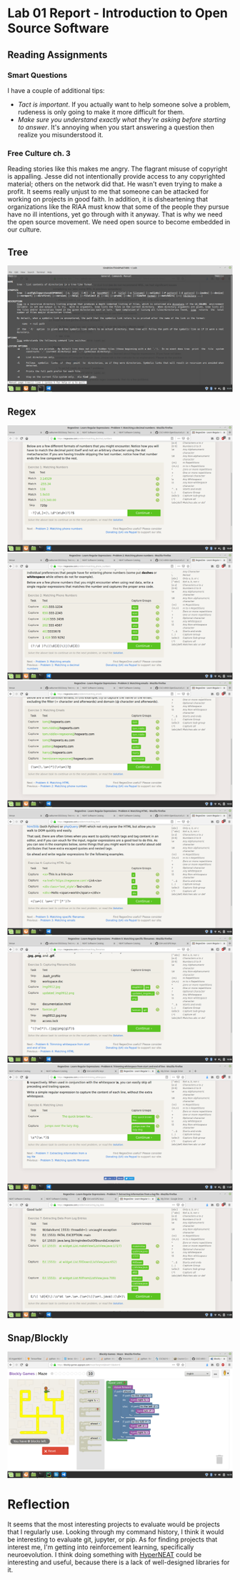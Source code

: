 # Lab 01 Report - Introduction to Open Source Software
## Reading Assignments

### Smart Questions
I have a couple of additional tips:
* *Tact is important*. If you actually want to help someone solve a problem, rudeness is only going to make it more difficult for them.
* *Make sure you understand exactly what they're asking before starting to answer*. It's annoying when you start answering a question then realize you misunderstood it.

### Free Culture ch. 3
Reading stories like this makes me angry. The flagrant misuse of copyright is appalling. Jesse did not intentionally provide access to any copyrighted material; others on the network did that. He wasn't even trying to make a profit. It seems really unjust to me that someone can be attacked for working on projects in good faith. In addition, it is disheartening that organizations like the RIAA must know that some of the people they pursue have no ill intentions, yet go through with it anyway. That is why we need the open source movement. We need open source to become embedded in our culture.

## Tree
![tree.png](tree.png)

## Regex
![regex1.png](regex1.png)
![regex2.png](regex2.png)
![regex3.png](regex3.png)
![regex4.png](regex4.png)
![regex5.png](regex5.png)
![regex6.png](regex6.png)
![regex7.png](regex7.png)

## Snap/Blockly
![blockly_solved.png](blockly_solved.png)

# Reflection
It seems that the most interesting projects to evaluate would be projects that I regularly use. Looking through my command history, I think it would be interesting to evaluate git, jupyter, or pip. As for finding projects that interest me, I'm getting into reinforcement learning, specifically neuroevolution. I think doing something with [HyperNEAT](https://doi.org/10.1162/artl.2009.15.2.15202) could be interesting and useful, because there is a lack of well-designed libraries for it.